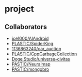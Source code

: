 project
===============

Collaborators
---------
* [ice1000/AIAndroid](https://github.com/ice1000/AIAndroid)
* [PLASTIC/SpiderKing](https://github.com/ProgramLeague/SpiderKing)
* [1136863240/car_auction](https://github.com/1136863240/car_auction)
* [PLASTIC/CppGarbageCollection](https://github.com/ProgramLeague/CppGarbageCollection)
* [Doge Studio/universe-civitas](https://github.com/DogeStudio/universe-civitas)
* [PASTIC/Neuralmap](https://github.com/ProgramLeague/Neuralmap)
* [PASTIC/mongobro](https://github.com/ProgramLeague/mongobro)
